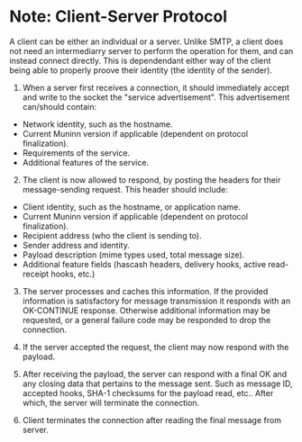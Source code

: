# Note: Client-Server Protocol

A client can be either an individual or a server. Unlike SMTP, a client does not need
an intermediarry server to perform the operation for them, and can instead connect
directly. This is dependendant either way of the client being able to properly proove
their identity (the identity of the sender).

1. When a server first receives a connection, it should immediately accept and write
to the socket the "service advertisement". This advertisement can/should contain:
  - Network identity, such as the hostname.
  - Current Muninn version if applicable (dependent on protocol finalization).
  - Requirements of the service.
  - Additional features of the service.

2. The client is now allowed to respond, by posting the headers for their message-sending
request. This header should include:
  - Client identity, such as the hostname, or application name.
  - Current Muninn version if applicable (dependent on protocol finalization).
  - Recipient address (who the client is sending to).
  - Sender address and identity.
  - Payload description (mime types used, total message size).
  - Additional feature fields (hascash headers, delivery hooks, active read-receipt hooks, etc.)

3. The server processes and caches this information. If the provided information is satisfactory
for message transmission it responds with an OK-CONTINUE response. Otherwise additional information
may be requested, or a general failure code may be responded to drop the connection.

4. If the server accepted the request, the client may now respond with the payload.

5. After receiving the payload, the server can respond with a final OK and any closing data that
pertains to the message sent. Such as message ID, accepted hooks, SHA-1 checksums for the payload
read, etc.. After which, the server will terminate the connection.

6. Client terminates the connection after reading the final message from server.
